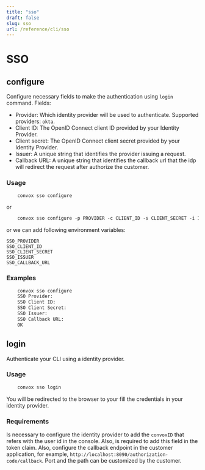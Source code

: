 ```yaml
---
title: "sso"
draft: false
slug: sso   
url: /reference/cli/sso
---
```

# SSO

## configure

Configure necessary fields to make the authentication using `login` command.
Fields: 
- Provider: Which identity provider will be used to authenticate. Supported providers: `okta`.
- Client ID: The OpenID Connect client ID provided by your Identity Provider.
- Client secret: The OpenID Connect client secret provided by your Identity Provider.
- Issuer: A unique string that identifies the provider issuing a request.
- Callback URL: A unique string that identifies the callback url that the idp will redirect the request after authorize the customer.

### Usage
```html
    convox sso configure
```

or

```html
    convox sso configure -p PROVIDER -c CLIENT_ID -s CLIENT_SECRET -i ISSUER -u CALLBACK_URL
```

or we can add following environment variables:

```
SSO_PROVIDER
SSO_CLIENT_ID
SSO_CLIENT_SECRET
SSO_ISSUER
SSO_CALLBACK_URL
```

### Examples
```html
    convox sso configure
    SSO Provider: 
    SSO Client ID: 
    SSO Client Secret: 
    SSO Issuer:
    SSO Callback URL: 
    OK
```

## login

Authenticate your CLI using a identity provider.

### Usage
```html
    convox sso login
```

You will be redirected to the browser to your fill the credentials in your identity provider.

### Requirements
Is necessary to configure the identity provider to add the `convoxID` that refers with the user id in the console. Also, is required to add this field in the token claim. 
Also, configure the callback endpoint in the customer application, for example, `http://localhost:8090/authorization-code/callback`. Port and the path can be customized by the customer.